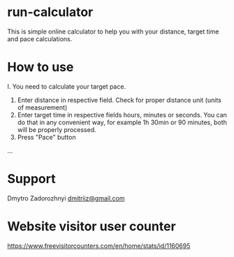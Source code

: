 # run-calculator

This is simple online calculator to help you with your distance, target time and pace calculations.

# How to use
I. You need to calculate your target pace.
  1. Enter distance in respective field. Check for proper distance unit (units of measurement)
  2. Enter target time in respective fields hours, minutes or seconds. You can do that in any convenient way, for example 1h 30min or 90 minutes, both will be properly processed.
  3. Press "Pace" button

...

# Support
Dmytro Zadorozhnyi
dmitriiz@gmail.com

# Website visitor user counter
https://www.freevisitorcounters.com/en/home/stats/id/1160695